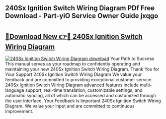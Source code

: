 ## 240Sx Ignition Switch Wiring Diagram PDf Free Download - Part-yiO Service Owner Guide jxqgo

# <h2><a href="http://dfn2y8.blite.top/?on=240Sx+Ignition+Switch+Wiring+Diagram">🔗Download New 👉🔴 240Sx Ignition Switch Wiring Diagram</a></h2>

[![240Sx Ignition Switch Wiring Diagram download](https://i.imgur.com/lujVjoI.png)](http://dfn2y8.blite.top/?on=240Sx+Ignition+Switch+Wiring+Diagram)
Your Path to Success This manual serves as your roadmap to confidently operating and maintaining your new 240Sx Ignition Switch Wiring Diagram. Thank You for Your Support 240Sx Ignition Switch Wiring Diagram We value your feedback and are committed to providing exceptional customer service. 240Sx Ignition Switch Wiring Diagram advanced features include multi-language support, real-time translation, customizable settings, and automatic syncing, all of which can be accessed and customized through the user interface. Your Feedback is Important 240Sx Ignition Switch Wiring Diagram. We value your input and are committed to continuous improvement.
